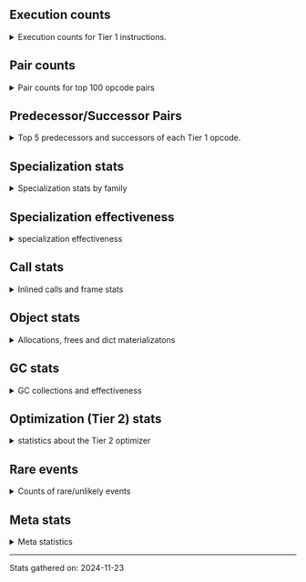 ## Execution counts

<details>
<summary> Execution counts for Tier 1 instructions. </summary>


The "miss ratio" column shows the percentage of times the instruction
executed that it deoptimized. When this happens, the base unspecialized
instruction is not counted.

<table>
<thead>
<tr>
<th align="left">Name</th>
<th align="right">Base Count</th>
<th align="right">Head Count</th>
<th align="right">Change</th>
</tr>
</thead>
<tbody>
<tr>
<td align="left">CALL_BUILTIN_O</td>
<td align="right">1,763,300</td>
<td align="right">7,703,580</td>
<td align="right">336.9%</td>
</tr>
<tr>
<td align="left">JUMP_BACKWARD</td>
<td align="right">1,362,360</td>
<td align="right">4,169,740</td>
<td align="right">206.1%</td>
</tr>
<tr>
<td align="left">BINARY_OP_ADD_FLOAT</td>
<td align="right">22,691,040</td>
<td align="right">63,455,860</td>
<td align="right">179.7%</td>
</tr>
<tr>
<td align="left">BINARY_OP_MULTIPLY_INT</td>
<td align="right">5,191,220</td>
<td align="right">11,591,860</td>
<td align="right">123.3%</td>
</tr>
<tr>
<td align="left">BINARY_OP_MULTIPLY_FLOAT</td>
<td align="right">47,657,080</td>
<td align="right">102,125,860</td>
<td align="right">114.3%</td>
</tr>
<tr>
<td align="left">RESUME_CHECK</td>
<td align="right">80,965,840</td>
<td align="right">2,776,760</td>
<td align="right">-96.6%</td>
</tr>
<tr>
<td align="left">TO_BOOL_BOOL</td>
<td align="right">18,511,920</td>
<td align="right">640,240</td>
<td align="right">-96.5%</td>
</tr>
<tr>
<td align="left">CALL_BUILTIN_FAST_WITH_KEYWORDS</td>
<td align="right">3,765,220</td>
<td align="right">193,080</td>
<td align="right">-94.9%</td>
</tr>
<tr>
<td align="left">CALL_ALLOC_AND_ENTER_INIT</td>
<td align="right">20,002,960</td>
<td align="right">2,118,700</td>
<td align="right">-89.4%</td>
</tr>
<tr>
<td align="left">STORE_SUBSCR</td>
<td align="right">2,046,240</td>
<td align="right">257,220</td>
<td align="right">-87.4%</td>
</tr>
<tr>
<td align="left">BINARY_OP_SUBTRACT_INT</td>
<td align="right">4,877,700</td>
<td align="right">916,060</td>
<td align="right">-81.2%</td>
</tr>
<tr>
<td align="left">LOAD_GLOBAL_MODULE</td>
<td align="right">22,812,560</td>
<td align="right">4,310,560</td>
<td align="right">-81.1%</td>
</tr>
<tr>
<td align="left">POP_TOP</td>
<td align="right">17,764,000</td>
<td align="right">32,110,340</td>
<td align="right">80.8%</td>
</tr>
<tr>
<td align="left">BINARY_OP_ADD_INT</td>
<td align="right">3,424,500</td>
<td align="right">716,220</td>
<td align="right">-79.1%</td>
</tr>
<tr>
<td align="left">LOAD_GLOBAL_BUILTIN</td>
<td align="right">6,954,100</td>
<td align="right">1,582,020</td>
<td align="right">-77.3%</td>
</tr>
<tr>
<td align="left">CALL_BUILTIN_CLASS</td>
<td align="right">2,494,620</td>
<td align="right">706,020</td>
<td align="right">-71.7%</td>
</tr>
<tr>
<td align="left">GET_ITER</td>
<td align="right">2,730,440</td>
<td align="right">811,780</td>
<td align="right">-70.3%</td>
</tr>
<tr>
<td align="left">LOAD_ATTR_METHOD_WITH_VALUES</td>
<td align="right">59,237,600</td>
<td align="right">18,134,220</td>
<td align="right">-69.4%</td>
</tr>
<tr>
<td align="left">UNPACK_SEQUENCE_TWO_TUPLE</td>
<td align="right">1,474,280</td>
<td align="right">545,700</td>
<td align="right">-63.0%</td>
</tr>
<tr>
<td align="left">BINARY_OP</td>
<td align="right">36,145,780</td>
<td align="right">14,229,380</td>
<td align="right">-60.6%</td>
</tr>
<tr>
<td align="left">NOP</td>
<td align="right">1,511,880</td>
<td align="right">595,980</td>
<td align="right">-60.6%</td>
</tr>
<tr>
<td align="left">POP_JUMP_IF_FALSE</td>
<td align="right">30,385,440</td>
<td align="right">13,489,180</td>
<td align="right">-55.6%</td>
</tr>
<tr>
<td align="left">LOAD_ATTR_MODULE</td>
<td align="right">919,180</td>
<td align="right">416,460</td>
<td align="right">-54.7%</td>
</tr>
<tr>
<td align="left">BUILD_LIST</td>
<td align="right">1,836,120</td>
<td align="right">845,960</td>
<td align="right">-53.9%</td>
</tr>
<tr>
<td align="left">CALL_PY_EXACT_ARGS</td>
<td align="right">64,618,680</td>
<td align="right">30,050,220</td>
<td align="right">-53.5%</td>
</tr>
<tr>
<td align="left">STORE_FAST_STORE_FAST</td>
<td align="right">1,794,260</td>
<td align="right">865,680</td>
<td align="right">-51.8%</td>
</tr>
<tr>
<td align="left">LOAD_CONST_IMMORTAL</td>
<td align="right">33,422,700</td>
<td align="right">16,717,760</td>
<td align="right">-50.0%</td>
</tr>
<tr>
<td align="left">BINARY_OP_SUBTRACT_FLOAT</td>
<td align="right">46,395,120</td>
<td align="right">23,511,860</td>
<td align="right">-49.3%</td>
</tr>
<tr>
<td align="left">BINARY_SUBSCR_TUPLE_INT</td>
<td align="right">2,690,040</td>
<td align="right">1,560,260</td>
<td align="right">-42.0%</td>
</tr>
<tr>
<td align="left">POP_JUMP_IF_NONE</td>
<td align="right">24,780</td>
<td align="right">34,980</td>
<td align="right">41.2%</td>
</tr>
<tr>
<td align="left">LIST_APPEND</td>
<td align="right">5,489,460</td>
<td align="right">7,327,200</td>
<td align="right">33.5%</td>
</tr>
<tr>
<td align="left">FOR_ITER_LIST</td>
<td align="right">2,929,980</td>
<td align="right">1,958,760</td>
<td align="right">-33.1%</td>
</tr>
<tr>
<td align="left">PUSH_NULL</td>
<td align="right">1,519,360</td>
<td align="right">1,016,640</td>
<td align="right">-33.1%</td>
</tr>
<tr>
<td align="left">LOAD_SMALL_INT</td>
<td align="right">26,993,800</td>
<td align="right">18,159,100</td>
<td align="right">-32.7%</td>
</tr>
<tr>
<td align="left">LOAD_CONST</td>
<td align="right">2,403,580</td>
<td align="right">1,713,820</td>
<td align="right">-28.7%</td>
</tr>
<tr>
<td align="left">BUILD_TUPLE</td>
<td align="right">5,931,720</td>
<td align="right">7,577,700</td>
<td align="right">27.7%</td>
</tr>
<tr>
<td align="left">LOAD_FAST</td>
<td align="right">388,034,580</td>
<td align="right">288,913,480</td>
<td align="right">-25.5%</td>
</tr>
<tr>
<td align="left">ENTER_EXECUTOR</td>
<td align="right">50,262,720</td>
<td align="right">61,615,560</td>
<td align="right">22.6%</td>
</tr>
<tr>
<td align="left">COMPARE_OP</td>
<td align="right">10,448,680</td>
<td align="right">12,344,560</td>
<td align="right">18.1%</td>
</tr>
<tr>
<td align="left">LOAD_ATTR</td>
<td align="right">832,680</td>
<td align="right">696,460</td>
<td align="right">-16.4%</td>
</tr>
<tr>
<td align="left">LOAD_ATTR_INSTANCE_VALUE</td>
<td align="right">256,339,500</td>
<td align="right">216,133,460</td>
<td align="right">-15.7%</td>
</tr>
<tr>
<td align="left">STORE_ATTR_INSTANCE_VALUE</td>
<td align="right">8,688,740</td>
<td align="right">7,548,480</td>
<td align="right">-13.1%</td>
</tr>
<tr>
<td align="left">RETURN_VALUE</td>
<td align="right">173,655,240</td>
<td align="right">187,539,460</td>
<td align="right">8.0%</td>
</tr>
<tr>
<td align="left">STORE_FAST</td>
<td align="right">40,077,080</td>
<td align="right">37,773,900</td>
<td align="right">-5.7%</td>
</tr>
<tr>
<td align="left">COMPARE_OP_FLOAT</td>
<td align="right">873,160</td>
<td align="right">889,380</td>
<td align="right">1.9%</td>
</tr>
<tr>
<td align="left">UNARY_NEGATIVE</td>
<td align="right">1,561,080</td>
<td align="right">1,577,220</td>
<td align="right">1.0%</td>
</tr>
<tr>
<td align="left">POP_JUMP_IF_TRUE</td>
<td align="right">2,127,340</td>
<td align="right">2,143,560</td>
<td align="right">0.8%</td>
</tr>
<tr>
<td align="left">LOAD_FAST_LOAD_FAST</td>
<td align="right">17,500,000</td>
<td align="right">17,596,380</td>
<td align="right">0.6%</td>
</tr>
<tr>
<td align="left">POP_JUMP_IF_NOT_NONE</td>
<td align="right">5,919,980</td>
<td align="right">5,940,680</td>
<td align="right">0.3%</td>
</tr>
<tr>
<td align="left">EXIT_INIT_CHECK</td>
<td align="right">33,388,200</td>
<td align="right">33,388,200</td>
<td align="right">0.0%</td>
</tr>
<tr>
<td align="left">INTERPRETER_EXIT</td>
<td align="right">19,112,340</td>
<td align="right">19,112,340</td>
<td align="right">0.0%</td>
</tr>
<tr>
<td align="left">LOAD_FAST_AND_CLEAR</td>
<td align="right">1,831,800</td>
<td align="right"></td>
<td align="right"></td>
</tr>
<tr>
<td align="left">SWAP</td>
<td align="right">1,831,800</td>
<td align="right"></td>
<td align="right"></td>
</tr>
<tr>
<td align="left">TO_BOOL</td>
<td align="right">1,530,540</td>
<td align="right">1,530,540</td>
<td align="right">0.0%</td>
</tr>
<tr>
<td align="left">COMPARE_OP_INT</td>
<td align="right">919,980</td>
<td align="right"></td>
<td align="right"></td>
</tr>
<tr>
<td align="left">LOAD_ATTR_METHOD_NO_DICT</td>
<td align="right">616,440</td>
<td align="right">616,440</td>
<td align="right">0.0%</td>
</tr>
<tr>
<td align="left">CALL_LIST_APPEND</td>
<td align="right">614,760</td>
<td align="right">614,760</td>
<td align="right">0.0%</td>
</tr>
<tr>
<td align="left">CALL_FUNCTION_EX</td>
<td align="right">600,180</td>
<td align="right">600,180</td>
<td align="right">0.0%</td>
</tr>
<tr>
<td align="left">CALL_INTRINSIC_1</td>
<td align="right">600,060</td>
<td align="right">600,060</td>
<td align="right">0.0%</td>
</tr>
<tr>
<td align="left">LIST_EXTEND</td>
<td align="right">600,060</td>
<td align="right">600,060</td>
<td align="right">0.0%</td>
</tr>
<tr>
<td align="left">UNPACK_SEQUENCE_TUPLE</td>
<td align="right">319,980</td>
<td align="right">319,980</td>
<td align="right">0.0%</td>
</tr>
<tr>
<td align="left">FOR_ITER_RANGE</td>
<td align="right">246,540</td>
<td align="right">246,540</td>
<td align="right">0.0%</td>
</tr>
<tr>
<td align="left">TO_BOOL_INT</td>
<td align="right">231,420</td>
<td align="right">231,420</td>
<td align="right">0.0%</td>
</tr>
<tr>
<td align="left">CALL_METHOD_DESCRIPTOR_FAST</td>
<td align="right">1,560</td>
<td align="right">1,560</td>
<td align="right">0.0%</td>
</tr>
<tr>
<td align="left">CALL</td>
<td align="right">860</td>
<td align="right">860</td>
<td align="right">0.0%</td>
</tr>
<tr>
<td align="left">LOAD_GLOBAL</td>
<td align="right">580</td>
<td align="right">580</td>
<td align="right">0.0%</td>
</tr>
<tr>
<td align="left">CALL_KW_NON_PY</td>
<td align="right">420</td>
<td align="right">420</td>
<td align="right">0.0%</td>
</tr>
<tr>
<td align="left">CALL_NON_PY_GENERAL</td>
<td align="right">420</td>
<td align="right">420</td>
<td align="right">0.0%</td>
</tr>
<tr>
<td align="left">STORE_ATTR</td>
<td align="right">280</td>
<td align="right">280</td>
<td align="right">0.0%</td>
</tr>
<tr>
<td align="left">EXTENDED_ARG</td>
<td align="right">180</td>
<td align="right">180</td>
<td align="right">0.0%</td>
</tr>
<tr>
<td align="left">LOAD_DEREF</td>
<td align="right">120</td>
<td align="right">120</td>
<td align="right">0.0%</td>
</tr>
<tr>
<td align="left">MAKE_FUNCTION</td>
<td align="right">60</td>
<td align="right">60</td>
<td align="right">0.0%</td>
</tr>
<tr>
<td align="left">BUILD_MAP</td>
<td align="right">60</td>
<td align="right">60</td>
<td align="right">0.0%</td>
</tr>
<tr>
<td align="left">COPY_FREE_VARS</td>
<td align="right">60</td>
<td align="right">60</td>
<td align="right">0.0%</td>
</tr>
<tr>
<td align="left">DICT_MERGE</td>
<td align="right">60</td>
<td align="right">60</td>
<td align="right">0.0%</td>
</tr>
<tr>
<td align="left">FOR_ITER</td>
<td align="right">60</td>
<td align="right">60</td>
<td align="right">0.0%</td>
</tr>
<tr>
<td align="left">IS_OP</td>
<td align="right">60</td>
<td align="right">60</td>
<td align="right">0.0%</td>
</tr>
<tr>
<td align="left">JUMP_FORWARD</td>
<td align="right">60</td>
<td align="right">60</td>
<td align="right">0.0%</td>
</tr>
<tr>
<td align="left">MAKE_CELL</td>
<td align="right">60</td>
<td align="right">60</td>
<td align="right">0.0%</td>
</tr>
<tr>
<td align="left">SET_FUNCTION_ATTRIBUTE</td>
<td align="right">60</td>
<td align="right">60</td>
<td align="right">0.0%</td>
</tr>
<tr>
<td align="left">STORE_DEREF</td>
<td align="right">60</td>
<td align="right">60</td>
<td align="right">0.0%</td>
</tr>
<tr>
<td align="left">CALL_METHOD_DESCRIPTOR_NOARGS</td>
<td align="right">60</td>
<td align="right">60</td>
<td align="right">0.0%</td>
</tr>
<tr>
<td align="left">CALL_METHOD_DESCRIPTOR_O</td>
<td align="right">60</td>
<td align="right">60</td>
<td align="right">0.0%</td>
</tr>
<tr>
<td align="left">CALL_PY_GENERAL</td>
<td align="right">60</td>
<td align="right">60</td>
<td align="right">0.0%</td>
</tr>
<tr>
<td align="left">LOAD_ATTR_CLASS</td>
<td align="right">60</td>
<td align="right">60</td>
<td align="right">0.0%</td>
</tr>
<tr>
<td align="left">TO_BOOL_NONE</td>
<td align="right">60</td>
<td align="right">60</td>
<td align="right">0.0%</td>
</tr>
<tr>
<td align="left">BINARY_SUBSCR</td>
<td align="right">20</td>
<td align="right">20</td>
<td align="right">0.0%</td>
</tr>
<tr>
<td align="left">CALL_KW</td>
<td align="right">20</td>
<td align="right">20</td>
<td align="right">0.0%</td>
</tr>
<tr>
<td align="left">UNPACK_SEQUENCE</td>
<td align="right">20</td>
<td align="right">20</td>
<td align="right">0.0%</td>
</tr>
</tbody>
</table>


</details>

## Pair counts

<details>
<summary> Pair counts for top 100 opcode pairs </summary>


Pairs of specialized operations that deoptimize and are then followed by
the corresponding unspecialized instruction are not counted as pairs.

Not included in comparative output.


</details>

## Predecessor/Successor Pairs

<details>
<summary> Top 5 predecessors and successors of each Tier 1 opcode. </summary>


This does not include the unspecialized instructions that occur after a
specialized instruction deoptimizes.

Not included in comparative output.


</details>

## Specialization stats

<details>
<summary> Specialization stats by family </summary>

### BINARY_OP

<details>
<summary> specialization stats for BINARY_OP family </summary>

<table>
<thead>
<tr>
<th align="left">Kind</th>
<th align="right">Base Count</th>
<th align="right">Base Ratio</th>
<th align="right">Head Count</th>
<th align="right">Head Ratio</th>
<th align="right">Change</th>
</tr>
</thead>
<tbody>
<tr>
<td align="left">
deferred
<details>
<summary>ⓘ</summary>

Lists the number of "deferred" (i.e. not specialized) instructions executed.
</details>
</td>
<td align="right">35,504,680</td>
<td align="right">12.6%</td>
<td align="right">13,954,260</td>
<td align="right">5.2%</td>
<td align="right">-60.7%</td>
</tr>
<tr>
<td align="left">
hit
<details>
<summary>ⓘ</summary>

Specialized instructions that complete.
</details>
</td>
<td align="right">223,891,300</td>
<td align="right">79.5%</td>
<td align="right">234,335,380</td>
<td align="right">86.8%</td>
<td align="right">4.7%</td>
</tr>
<tr>
<td align="left">
miss
<details>
<summary>ⓘ</summary>

Specialized instructions that deopt.
</details>
</td>
<td align="right">21,437,760</td>
<td align="right">7.6%</td>
<td align="right">21,406,860</td>
<td align="right">7.9%</td>
<td align="right">-0.1%</td>
</tr>
</tbody>
</table>

<table>
<thead>
<tr>
<th align="left">Success</th>
<th align="right">Base Count</th>
<th align="right">Base Ratio</th>
<th align="right">Head Count</th>
<th align="right">Head Ratio</th>
<th align="right">Change</th>
</tr>
</thead>
<tbody>
<tr>
<td align="left">Failure</td>
<td align="right">640,940</td>
<td align="right">100.0%</td>
<td align="right">275,020</td>
<td align="right">100.0%</td>
<td align="right">-57.1%</td>
</tr>
<tr>
<td align="left">Success</td>
<td align="right">0</td>
<td align="right">0.0%</td>
<td align="right">0</td>
<td align="right">0.0%</td>
<td align="right"></td>
</tr>
</tbody>
</table>

<table>
<thead>
<tr>
<th align="left">Failure kind</th>
<th align="right">Base Count</th>
<th align="right">Base Ratio</th>
<th align="right">Head Count</th>
<th align="right">Head Ratio</th>
<th align="right">Change</th>
</tr>
</thead>
<tbody>
<tr>
<td align="left">true divide float</td>
<td align="right">180</td>
<td align="right">0.0%</td>
<td align="right">1,640</td>
<td align="right">0.6%</td>
<td align="right">811.1%</td>
</tr>
<tr>
<td align="left">multiply different types</td>
<td align="right">27,620</td>
<td align="right">4.3%</td>
<td align="right">139,240</td>
<td align="right">50.6%</td>
<td align="right">404.1%</td>
</tr>
<tr>
<td align="left">add different types</td>
<td align="right">27,600</td>
<td align="right">4.3%</td>
<td align="right">103,260</td>
<td align="right">37.5%</td>
<td align="right">274.1%</td>
</tr>
<tr>
<td align="left">subtract different types</td>
<td align="right">582,940</td>
<td align="right">91.0%</td>
<td align="right">29,600</td>
<td align="right">10.8%</td>
<td align="right">-94.9%</td>
</tr>
<tr>
<td align="left">subtract other</td>
<td align="right">1,740</td>
<td align="right">0.3%</td>
<td align="right">440</td>
<td align="right">0.2%</td>
<td align="right">-74.7%</td>
</tr>
<tr>
<td align="left">true divide different types</td>
<td align="right">520</td>
<td align="right">0.1%</td>
<td align="right">500</td>
<td align="right">0.2%</td>
<td align="right">-3.8%</td>
</tr>
<tr>
<td align="left">add other</td>
<td align="right">280</td>
<td align="right">0.0%</td>
<td align="right">280</td>
<td align="right">0.1%</td>
<td align="right">0.0%</td>
</tr>
<tr>
<td align="left">remainder</td>
<td align="right">60</td>
<td align="right">0.0%</td>
<td align="right">60</td>
<td align="right">0.0%</td>
<td align="right">0.0%</td>
</tr>
</tbody>
</table>


</details>

### BINARY_SUBSCR

<details>
<summary> specialization stats for BINARY_SUBSCR family </summary>

<table>
<thead>
<tr>
<th align="left">Kind</th>
<th align="right">Base Count</th>
<th align="right">Base Ratio</th>
<th align="right">Head Count</th>
<th align="right">Head Ratio</th>
<th align="right">Change</th>
</tr>
</thead>
<tbody>
<tr>
<td align="left">
hit
<details>
<summary>ⓘ</summary>

Specialized instructions that complete.
</details>
</td>
<td align="right">13,105,260</td>
<td align="right">100.0%</td>
<td align="right">13,105,260</td>
<td align="right">100.0%</td>
<td align="right">0.0%</td>
</tr>
</tbody>
</table>

<table>
<thead>
<tr>
<th align="left">Success</th>
<th align="right">Base Count</th>
<th align="right">Base Ratio</th>
<th align="right">Head Count</th>
<th align="right">Head Ratio</th>
<th align="right">Change</th>
</tr>
</thead>
<tbody>
<tr>
<td align="left">Success</td>
<td align="right">20</td>
<td align="right">100.0%</td>
<td align="right">20</td>
<td align="right">100.0%</td>
<td align="right">0.0%</td>
</tr>
<tr>
<td align="left">Failure</td>
<td align="right">0</td>
<td align="right">0.0%</td>
<td align="right">0</td>
<td align="right">0.0%</td>
<td align="right"></td>
</tr>
</tbody>
</table>


</details>

### CALL

<details>
<summary> specialization stats for CALL family </summary>

<table>
<thead>
<tr>
<th align="left">Kind</th>
<th align="right">Base Count</th>
<th align="right">Base Ratio</th>
<th align="right">Head Count</th>
<th align="right">Head Ratio</th>
<th align="right">Change</th>
</tr>
</thead>
<tbody>
<tr>
<td align="left">
miss
<details>
<summary>ⓘ</summary>

Specialized instructions that deopt.
</details>
</td>
<td align="right">1,277,580</td>
<td align="right">0.8%</td>
<td align="right">1,252,120</td>
<td align="right">0.7%</td>
<td align="right">-2.0%</td>
</tr>
<tr>
<td align="left">
hit
<details>
<summary>ⓘ</summary>

Specialized instructions that complete.
</details>
</td>
<td align="right">166,397,400</td>
<td align="right">99.2%</td>
<td align="right">166,422,380</td>
<td align="right">99.3%</td>
<td align="right">0.0%</td>
</tr>
</tbody>
</table>

<table>
<thead>
<tr>
<th align="left">Success</th>
<th align="right">Base Count</th>
<th align="right">Base Ratio</th>
<th align="right">Head Count</th>
<th align="right">Head Ratio</th>
<th align="right">Change</th>
</tr>
</thead>
<tbody>
<tr>
<td align="left">Success</td>
<td align="right">25,000</td>
<td align="right">100.0%</td>
<td align="right">24,520</td>
<td align="right">100.0%</td>
<td align="right">-1.9%</td>
</tr>
<tr>
<td align="left">Failure</td>
<td align="right">0</td>
<td align="right">0.0%</td>
<td align="right">0</td>
<td align="right">0.0%</td>
<td align="right"></td>
</tr>
</tbody>
</table>

<table>
<thead>
<tr>
<th align="left">Failure kind</th>
<th align="right">Base Count</th>
<th align="right">Base Ratio</th>
<th align="right">Head Count</th>
<th align="right">Head Ratio</th>
<th align="right">Change</th>
</tr>
</thead>
<tbody>
<tr>
<td align="left">init not simple</td>
<td align="right">20</td>
<td align="right">20 / 0 !!</td>
<td align="right">20</td>
<td align="right">20 / 0 !!</td>
<td align="right">0.0%</td>
</tr>
</tbody>
</table>


</details>

### CALL_KW

<details>
<summary> specialization stats for CALL_KW family </summary>


</details>

### COMPARE_OP

<details>
<summary> specialization stats for COMPARE_OP family </summary>

<table>
<thead>
<tr>
<th align="left">Kind</th>
<th align="right">Base Count</th>
<th align="right">Base Ratio</th>
<th align="right">Head Count</th>
<th align="right">Head Ratio</th>
<th align="right">Change</th>
</tr>
</thead>
<tbody>
<tr>
<td align="left">
deferred
<details>
<summary>ⓘ</summary>

Lists the number of "deferred" (i.e. not specialized) instructions executed.
</details>
</td>
<td align="right">10,446,120</td>
<td align="right">78.3%</td>
<td align="right">12,341,520</td>
<td align="right">81.0%</td>
<td align="right">18.1%</td>
</tr>
<tr>
<td align="left">
hit
<details>
<summary>ⓘ</summary>

Specialized instructions that complete.
</details>
</td>
<td align="right">2,884,440</td>
<td align="right">21.6%</td>
<td align="right">2,884,440</td>
<td align="right">18.9%</td>
<td align="right">0.0%</td>
</tr>
</tbody>
</table>

<table>
<thead>
<tr>
<th align="left">Success</th>
<th align="right">Base Count</th>
<th align="right">Base Ratio</th>
<th align="right">Head Count</th>
<th align="right">Head Ratio</th>
<th align="right">Change</th>
</tr>
</thead>
<tbody>
<tr>
<td align="left">Failure</td>
<td align="right">2,560</td>
<td align="right">100.0%</td>
<td align="right">3,040</td>
<td align="right">100.0%</td>
<td align="right">18.8%</td>
</tr>
<tr>
<td align="left">Success</td>
<td align="right">0</td>
<td align="right">0.0%</td>
<td align="right">0</td>
<td align="right">0.0%</td>
<td align="right"></td>
</tr>
</tbody>
</table>

<table>
<thead>
<tr>
<th align="left">Failure kind</th>
<th align="right">Base Count</th>
<th align="right">Base Ratio</th>
<th align="right">Head Count</th>
<th align="right">Head Ratio</th>
<th align="right">Change</th>
</tr>
</thead>
<tbody>
<tr>
<td align="left">float long</td>
<td align="right">2,560</td>
<td align="right">100.0%</td>
<td align="right">3,040</td>
<td align="right">100.0%</td>
<td align="right">18.8%</td>
</tr>
</tbody>
</table>


</details>

### FOR_ITER

<details>
<summary> specialization stats for FOR_ITER family </summary>

<table>
<thead>
<tr>
<th align="left">Kind</th>
<th align="right">Base Count</th>
<th align="right">Base Ratio</th>
<th align="right">Head Count</th>
<th align="right">Head Ratio</th>
<th align="right">Change</th>
</tr>
</thead>
<tbody>
<tr>
<td align="left">
hit
<details>
<summary>ⓘ</summary>

Specialized instructions that complete.
</details>
</td>
<td align="right">3,176,520</td>
<td align="right">100.0%</td>
<td align="right">2,205,300</td>
<td align="right">100.0%</td>
<td align="right">-30.6%</td>
</tr>
<tr>
<td align="left">
deferred
<details>
<summary>ⓘ</summary>

Lists the number of "deferred" (i.e. not specialized) instructions executed.
</details>
</td>
<td align="right">60</td>
<td align="right">0.0%</td>
<td align="right">60</td>
<td align="right">0.0%</td>
<td align="right">0.0%</td>
</tr>
</tbody>
</table>


</details>

### LOAD_ATTR

<details>
<summary> specialization stats for LOAD_ATTR family </summary>

<table>
<thead>
<tr>
<th align="left">Kind</th>
<th align="right">Base Count</th>
<th align="right">Base Ratio</th>
<th align="right">Head Count</th>
<th align="right">Head Ratio</th>
<th align="right">Change</th>
</tr>
</thead>
<tbody>
<tr>
<td align="left">
deferred
<details>
<summary>ⓘ</summary>

Lists the number of "deferred" (i.e. not specialized) instructions executed.
</details>
</td>
<td align="right">831,660</td>
<td align="right">0.2%</td>
<td align="right">695,460</td>
<td align="right">0.1%</td>
<td align="right">-16.4%</td>
</tr>
<tr>
<td align="left">
miss
<details>
<summary>ⓘ</summary>

Specialized instructions that deopt.
</details>
</td>
<td align="right">896,900</td>
<td align="right">0.2%</td>
<td align="right">871,440</td>
<td align="right">0.2%</td>
<td align="right">-2.8%</td>
</tr>
<tr>
<td align="left">
hit
<details>
<summary>ⓘ</summary>

Specialized instructions that complete.
</details>
</td>
<td align="right">510,660,440</td>
<td align="right">99.7%</td>
<td align="right">510,182,700</td>
<td align="right">99.7%</td>
<td align="right">-0.1%</td>
</tr>
</tbody>
</table>

<table>
<thead>
<tr>
<th align="left">Success</th>
<th align="right">Base Count</th>
<th align="right">Base Ratio</th>
<th align="right">Head Count</th>
<th align="right">Head Ratio</th>
<th align="right">Change</th>
</tr>
</thead>
<tbody>
<tr>
<td align="left">Failure</td>
<td align="right">280</td>
<td align="right">1.6%</td>
<td align="right">260</td>
<td align="right">1.5%</td>
<td align="right">-7.1%</td>
</tr>
<tr>
<td align="left">Success</td>
<td align="right">17,660</td>
<td align="right">98.4%</td>
<td align="right">17,180</td>
<td align="right">98.5%</td>
<td align="right">-2.7%</td>
</tr>
</tbody>
</table>

<table>
<thead>
<tr>
<th align="left">Failure kind</th>
<th align="right">Base Count</th>
<th align="right">Base Ratio</th>
<th align="right">Head Count</th>
<th align="right">Head Ratio</th>
<th align="right">Change</th>
</tr>
</thead>
<tbody>
<tr>
<td align="left">mutable class</td>
<td align="right">120</td>
<td align="right">42.9%</td>
<td align="right">100</td>
<td align="right">38.5%</td>
<td align="right">-16.7%</td>
</tr>
<tr>
<td align="left">method</td>
<td align="right">140</td>
<td align="right">50.0%</td>
<td align="right">140</td>
<td align="right">53.8%</td>
<td align="right">0.0%</td>
</tr>
</tbody>
</table>


</details>

### LOAD_GLOBAL

<details>
<summary> specialization stats for LOAD_GLOBAL family </summary>

<table>
<thead>
<tr>
<th align="left">Kind</th>
<th align="right">Base Count</th>
<th align="right">Base Ratio</th>
<th align="right">Head Count</th>
<th align="right">Head Ratio</th>
<th align="right">Change</th>
</tr>
</thead>
<tbody>
<tr>
<td align="left">
hit
<details>
<summary>ⓘ</summary>

Specialized instructions that complete.
</details>
</td>
<td align="right">29,766,660</td>
<td align="right">100.0%</td>
<td align="right">5,892,580</td>
<td align="right">100.0%</td>
<td align="right">-80.2%</td>
</tr>
</tbody>
</table>


</details>

### STORE_ATTR

<details>
<summary> specialization stats for STORE_ATTR family </summary>

<table>
<thead>
<tr>
<th align="left">Kind</th>
<th align="right">Base Count</th>
<th align="right">Base Ratio</th>
<th align="right">Head Count</th>
<th align="right">Head Ratio</th>
<th align="right">Change</th>
</tr>
</thead>
<tbody>
<tr>
<td align="left">
hit
<details>
<summary>ⓘ</summary>

Specialized instructions that complete.
</details>
</td>
<td align="right">96,107,640</td>
<td align="right">100.0%</td>
<td align="right">96,107,640</td>
<td align="right">100.0%</td>
<td align="right">0.0%</td>
</tr>
<tr>
<td align="left">
miss
<details>
<summary>ⓘ</summary>

Specialized instructions that deopt.
</details>
</td>
<td align="right">240</td>
<td align="right">0.0%</td>
<td align="right">240</td>
<td align="right">0.0%</td>
<td align="right">0.0%</td>
</tr>
</tbody>
</table>

<table>
<thead>
<tr>
<th align="left">Success</th>
<th align="right">Base Count</th>
<th align="right">Base Ratio</th>
<th align="right">Head Count</th>
<th align="right">Head Ratio</th>
<th align="right">Change</th>
</tr>
</thead>
<tbody>
<tr>
<td align="left">Success</td>
<td align="right">280</td>
<td align="right">100.0%</td>
<td align="right">280</td>
<td align="right">100.0%</td>
<td align="right">0.0%</td>
</tr>
<tr>
<td align="left">Failure</td>
<td align="right">0</td>
<td align="right">0.0%</td>
<td align="right">0</td>
<td align="right">0.0%</td>
<td align="right"></td>
</tr>
</tbody>
</table>


</details>

### STORE_SUBSCR

<details>
<summary> specialization stats for STORE_SUBSCR family </summary>

<table>
<thead>
<tr>
<th align="left">Kind</th>
<th align="right">Base Count</th>
<th align="right">Base Ratio</th>
<th align="right">Head Count</th>
<th align="right">Head Ratio</th>
<th align="right">Change</th>
</tr>
</thead>
<tbody>
<tr>
<td align="left">
deferred
<details>
<summary>ⓘ</summary>

Lists the number of "deferred" (i.e. not specialized) instructions executed.
</details>
</td>
<td align="right">2,045,760</td>
<td align="right">100.0%</td>
<td align="right">257,160</td>
<td align="right">100.0%</td>
<td align="right">-87.4%</td>
</tr>
</tbody>
</table>

<table>
<thead>
<tr>
<th align="left">Success</th>
<th align="right">Base Count</th>
<th align="right">Base Ratio</th>
<th align="right">Head Count</th>
<th align="right">Head Ratio</th>
<th align="right">Change</th>
</tr>
</thead>
<tbody>
<tr>
<td align="left">Failure</td>
<td align="right">480</td>
<td align="right">100.0%</td>
<td align="right">60</td>
<td align="right">100.0%</td>
<td align="right">-87.5%</td>
</tr>
<tr>
<td align="left">Success</td>
<td align="right">0</td>
<td align="right">0.0%</td>
<td align="right">0</td>
<td align="right">0.0%</td>
<td align="right"></td>
</tr>
</tbody>
</table>

<table>
<thead>
<tr>
<th align="left">Failure kind</th>
<th align="right">Base Count</th>
<th align="right">Base Ratio</th>
<th align="right">Head Count</th>
<th align="right">Head Ratio</th>
<th align="right">Change</th>
</tr>
</thead>
<tbody>
<tr>
<td align="left">array int</td>
<td align="right">480</td>
<td align="right">100.0%</td>
<td align="right">60</td>
<td align="right">100.0%</td>
<td align="right">-87.5%</td>
</tr>
</tbody>
</table>


</details>

### TO_BOOL

<details>
<summary> specialization stats for TO_BOOL family </summary>

<table>
<thead>
<tr>
<th align="left">Kind</th>
<th align="right">Base Count</th>
<th align="right">Base Ratio</th>
<th align="right">Head Count</th>
<th align="right">Head Ratio</th>
<th align="right">Change</th>
</tr>
</thead>
<tbody>
<tr>
<td align="left">
hit
<details>
<summary>ⓘ</summary>

Specialized instructions that complete.
</details>
</td>
<td align="right">18,743,400</td>
<td align="right">92.5%</td>
<td align="right">871,720</td>
<td align="right">36.3%</td>
<td align="right">-95.3%</td>
</tr>
<tr>
<td align="left">
deferred
<details>
<summary>ⓘ</summary>

Lists the number of "deferred" (i.e. not specialized) instructions executed.
</details>
</td>
<td align="right">1,530,120</td>
<td align="right">7.5%</td>
<td align="right">1,530,120</td>
<td align="right">63.7%</td>
<td align="right">0.0%</td>
</tr>
</tbody>
</table>

<table>
<thead>
<tr>
<th align="left">Success</th>
<th align="right">Base Count</th>
<th align="right">Base Ratio</th>
<th align="right">Head Count</th>
<th align="right">Head Ratio</th>
<th align="right">Change</th>
</tr>
</thead>
<tbody>
<tr>
<td align="left">Success</td>
<td align="right">0</td>
<td align="right">0.0%</td>
<td align="right">0</td>
<td align="right">0.0%</td>
<td align="right"></td>
</tr>
<tr>
<td align="left">Failure</td>
<td align="right">380</td>
<td align="right">100.0%</td>
<td align="right">380</td>
<td align="right">100.0%</td>
<td align="right">0.0%</td>
</tr>
</tbody>
</table>

<table>
<thead>
<tr>
<th align="left">Failure kind</th>
<th align="right">Base Count</th>
<th align="right">Base Ratio</th>
<th align="right">Head Count</th>
<th align="right">Head Ratio</th>
<th align="right">Change</th>
</tr>
</thead>
<tbody>
<tr>
<td align="left">float</td>
<td align="right">360</td>
<td align="right">94.7%</td>
<td align="right">360</td>
<td align="right">94.7%</td>
<td align="right">0.0%</td>
</tr>
<tr>
<td align="left">sequence</td>
<td align="right">20</td>
<td align="right">5.3%</td>
<td align="right">20</td>
<td align="right">5.3%</td>
<td align="right">0.0%</td>
</tr>
</tbody>
</table>


</details>

### UNPACK_SEQUENCE

<details>
<summary> specialization stats for UNPACK_SEQUENCE family </summary>

<table>
<thead>
<tr>
<th align="left">Kind</th>
<th align="right">Base Count</th>
<th align="right">Base Ratio</th>
<th align="right">Head Count</th>
<th align="right">Head Ratio</th>
<th align="right">Change</th>
</tr>
</thead>
<tbody>
<tr>
<td align="left">
hit
<details>
<summary>ⓘ</summary>

Specialized instructions that complete.
</details>
</td>
<td align="right">12,617,520</td>
<td align="right">100.0%</td>
<td align="right">12,617,520</td>
<td align="right">100.0%</td>
<td align="right">0.0%</td>
</tr>
</tbody>
</table>

<table>
<thead>
<tr>
<th align="left">Success</th>
<th align="right">Base Count</th>
<th align="right">Base Ratio</th>
<th align="right">Head Count</th>
<th align="right">Head Ratio</th>
<th align="right">Change</th>
</tr>
</thead>
<tbody>
<tr>
<td align="left">Success</td>
<td align="right">20</td>
<td align="right">100.0%</td>
<td align="right">20</td>
<td align="right">100.0%</td>
<td align="right">0.0%</td>
</tr>
<tr>
<td align="left">Failure</td>
<td align="right">0</td>
<td align="right">0.0%</td>
<td align="right">0</td>
<td align="right">0.0%</td>
<td align="right"></td>
</tr>
</tbody>
</table>


</details>


</details>

## Specialization effectiveness

<details>
<summary> specialization effectiveness </summary>


All entries are execution counts. Should add up to the total number of
Tier 1 instructions executed.

<table>
<thead>
<tr>
<th align="left">Instructions</th>
<th align="right">Base Count</th>
<th align="right">Base Ratio</th>
<th align="right">Head Count</th>
<th align="right">Head Ratio</th>
<th align="right">Change</th>
</tr>
</thead>
<tbody>
<tr>
<td align="left">
Not specialized
<details>
<summary>ⓘ</summary>

Instructions that could be specialized but aren't, e.g. `LOAD_ATTR`, `BINARY_SLICE`.
</details>
</td>
<td align="right">51,005,760</td>
<td align="right">3.2%</td>
<td align="right">29,060,000</td>
<td align="right">2.2%</td>
<td align="right">-43.0%</td>
</tr>
<tr>
<td align="left">
Specialized hits
<details>
<summary>ⓘ</summary>

Specialized instructions, e.g. `LOAD_ATTR_MODULE` that complete.
</details>
</td>
<td align="right">698,039,700</td>
<td align="right">43.4%</td>
<td align="right">494,802,920</td>
<td align="right">38.3%</td>
<td align="right">-29.1%</td>
</tr>
<tr>
<td align="left">
Basic
<details>
<summary>ⓘ</summary>

Instructions that are not and cannot be specialized, e.g. `LOAD_FAST`.
</details>
</td>
<td align="right">836,850,500</td>
<td align="right">52.0%</td>
<td align="right">746,120,020</td>
<td align="right">57.7%</td>
<td align="right">-10.8%</td>
</tr>
<tr>
<td align="left">
Specialized misses
<details>
<summary>ⓘ</summary>

Specialized instructions, e.g. `LOAD_ATTR_MODULE` that deopt.
</details>
</td>
<td align="right">23,613,160</td>
<td align="right">1.5%</td>
<td align="right">23,532,300</td>
<td align="right">1.8%</td>
<td align="right">-0.3%</td>
</tr>
</tbody>
</table>

### Deferred by instruction

<details>
<summary> Breakdown of deferred (not specialized) instruction counts by family </summary>

<table>
<thead>
<tr>
<th align="left">Name</th>
<th align="right">Base Count</th>
<th align="right">Base Ratio</th>
<th align="right">Head Count</th>
<th align="right">Head Ratio</th>
<th align="right">Change</th>
</tr>
</thead>
<tbody>
<tr>
<td align="left">STORE_SUBSCR</td>
<td align="right">2,045,760</td>
<td align="right">4.1%</td>
<td align="right">257,160</td>
<td align="right">0.9%</td>
<td align="right">-87.4%</td>
</tr>
<tr>
<td align="left">BINARY_OP</td>
<td align="right">35,504,680</td>
<td align="right">70.5%</td>
<td align="right">13,954,260</td>
<td align="right">48.5%</td>
<td align="right">-60.7%</td>
</tr>
<tr>
<td align="left">COMPARE_OP</td>
<td align="right">10,446,120</td>
<td align="right">20.7%</td>
<td align="right">12,341,520</td>
<td align="right">42.9%</td>
<td align="right">18.1%</td>
</tr>
<tr>
<td align="left">LOAD_ATTR</td>
<td align="right">831,660</td>
<td align="right">1.7%</td>
<td align="right">695,460</td>
<td align="right">2.4%</td>
<td align="right">-16.4%</td>
</tr>
<tr>
<td align="left">TO_BOOL</td>
<td align="right">1,530,120</td>
<td align="right">3.0%</td>
<td align="right">1,530,120</td>
<td align="right">5.3%</td>
<td align="right">0.0%</td>
</tr>
<tr>
<td align="left">FOR_ITER</td>
<td align="right">60</td>
<td align="right">0.0%</td>
<td align="right">60</td>
<td align="right">0.0%</td>
<td align="right">0.0%</td>
</tr>
<tr>
<td align="left">BINARY_SLICE</td>
<td align="right">0</td>
<td align="right">0.0%</td>
<td align="right">0</td>
<td align="right">0.0%</td>
<td align="right"></td>
</tr>
<tr>
<td align="left">STORE_SLICE</td>
<td align="right">0</td>
<td align="right">0.0%</td>
<td align="right">0</td>
<td align="right">0.0%</td>
<td align="right"></td>
</tr>
<tr>
<td align="left">CACHE</td>
<td align="right">0</td>
<td align="right">0.0%</td>
<td align="right">0</td>
<td align="right">0.0%</td>
<td align="right"></td>
</tr>
<tr>
<td align="left">BINARY_SUBSCR</td>
<td align="right">0</td>
<td align="right">0.0%</td>
<td align="right">0</td>
<td align="right">0.0%</td>
<td align="right"></td>
</tr>
</tbody>
</table>


</details>

### Misses by instruction

<details>
<summary> Breakdown of misses (specialized deopts) instruction counts by family </summary>

<table>
<thead>
<tr>
<th align="left">Name</th>
<th align="right">Base Count</th>
<th align="right">Base Ratio</th>
<th align="right">Head Count</th>
<th align="right">Head Ratio</th>
<th align="right">Change</th>
</tr>
</thead>
<tbody>
<tr>
<td align="left">BINARY_OP_ADD_FLOAT</td>
<td align="right">1,316,240</td>
<td align="right">5.6%</td>
<td align="right">5,325,560</td>
<td align="right">22.6%</td>
<td align="right">304.6%</td>
</tr>
<tr>
<td align="left">BINARY_OP_MULTIPLY_INT</td>
<td align="right">2,351,080</td>
<td align="right">10.0%</td>
<td align="right">8,566,920</td>
<td align="right">36.4%</td>
<td align="right">264.4%</td>
</tr>
<tr>
<td align="left">BINARY_OP_MULTIPLY_FLOAT</td>
<td align="right">2,337,900</td>
<td align="right">9.9%</td>
<td align="right">5,958,680</td>
<td align="right">25.3%</td>
<td align="right">154.9%</td>
</tr>
<tr>
<td align="left">RESUME</td>
<td align="right">680</td>
<td align="right">0.0%</td>
<td align="right">1,640</td>
<td align="right">0.0%</td>
<td align="right">141.2%</td>
</tr>
<tr>
<td align="left">RESUME_CHECK</td>
<td align="right">680</td>
<td align="right">0.0%</td>
<td align="right">1,640</td>
<td align="right">0.0%</td>
<td align="right">141.2%</td>
</tr>
<tr>
<td align="left">BINARY_OP_SUBTRACT_FLOAT</td>
<td align="right">15,082,740</td>
<td align="right">63.9%</td>
<td align="right">1,555,700</td>
<td align="right">6.6%</td>
<td align="right">-89.7%</td>
</tr>
<tr>
<td align="left">LOAD_ATTR_METHOD_WITH_VALUES</td>
<td align="right">362,540</td>
<td align="right">1.5%</td>
<td align="right">337,080</td>
<td align="right">1.4%</td>
<td align="right">-7.0%</td>
</tr>
<tr>
<td align="left">CALL_PY_EXACT_ARGS</td>
<td align="right">1,277,580</td>
<td align="right">5.4%</td>
<td align="right">1,252,120</td>
<td align="right">5.3%</td>
<td align="right">-2.0%</td>
</tr>
<tr>
<td align="left">LOAD_ATTR_INSTANCE_VALUE</td>
<td align="right">534,360</td>
<td align="right">2.3%</td>
<td align="right">534,360</td>
<td align="right">2.3%</td>
<td align="right">0.0%</td>
</tr>
<tr>
<td align="left">BINARY_OP_SUBTRACT_INT</td>
<td align="right">349,800</td>
<td align="right">1.5%</td>
<td align="right"></td>
<td align="right"></td>
<td align="right"></td>
</tr>
<tr>
<td align="left">STORE_ATTR_INSTANCE_VALUE</td>
<td align="right"></td>
<td align="right"></td>
<td align="right">240</td>
<td align="right">0.0%</td>
<td align="right"></td>
</tr>
</tbody>
</table>


</details>


</details>

## Call stats

<details>
<summary> Inlined calls and frame stats </summary>


This shows what fraction of calls to Python functions are inlined (i.e.
not having a call at the C level) and for those that are not, where the
call comes from.  The various categories overlap.

Also includes the count of frame objects created.

<table>
<thead>
<tr>
<th align="left"></th>
<th align="right">Base Count</th>
<th align="right">Base Ratio</th>
<th align="right">Head Count</th>
<th align="right">Head Ratio</th>
<th align="right">Change</th>
</tr>
</thead>
<tbody>
<tr>
<td align="left">Calls to PyEval_EvalDefault</td>
<td align="right">19,112,400</td>
<td align="right">11.1%</td>
<td align="right">19,112,400</td>
<td align="right">11.1%</td>
<td align="right">0.0%</td>
</tr>
<tr>
<td align="left">Calls to Python functions inlined</td>
<td align="right">152,910,540</td>
<td align="right">88.9%</td>
<td align="right">152,910,540</td>
<td align="right">88.9%</td>
<td align="right">0.0%</td>
</tr>
<tr>
<td align="left">Calls via PyEval_EvalFrame (total)</td>
<td align="right">19,112,400</td>
<td align="right">11.1%</td>
<td align="right">19,112,400</td>
<td align="right">11.1%</td>
<td align="right">0.0%</td>
</tr>
<tr>
<td align="left">Calls via PyEval_EvalFrame (vector)</td>
<td align="right">19,112,400</td>
<td align="right">11.1%</td>
<td align="right">19,112,400</td>
<td align="right">11.1%</td>
<td align="right">0.0%</td>
</tr>
<tr>
<td align="left">Calls via PyEval_EvalFrame (generator)</td>
<td align="right">0</td>
<td align="right">0.0%</td>
<td align="right">0</td>
<td align="right">0.0%</td>
<td align="right"></td>
</tr>
<tr>
<td align="left">Calls via PyEval_EvalFrame (legacy)</td>
<td align="right">0</td>
<td align="right">0.0%</td>
<td align="right">0</td>
<td align="right">0.0%</td>
<td align="right"></td>
</tr>
<tr>
<td align="left">Calls via PyEval_EvalFrame (function vectorcall)</td>
<td align="right">19,112,400</td>
<td align="right">11.1%</td>
<td align="right">19,112,400</td>
<td align="right">11.1%</td>
<td align="right">0.0%</td>
</tr>
<tr>
<td align="left">Calls via PyEval_EvalFrame (build class)</td>
<td align="right">0</td>
<td align="right">0.0%</td>
<td align="right">0</td>
<td align="right">0.0%</td>
<td align="right"></td>
</tr>
<tr>
<td align="left">Calls via PyEval_EvalFrame (slot)</td>
<td align="right">18,511,860</td>
<td align="right">10.8%</td>
<td align="right">18,511,860</td>
<td align="right">10.8%</td>
<td align="right">0.0%</td>
</tr>
<tr>
<td align="left">Calls via PyEval_EvalFrame (function ex)</td>
<td align="right">120</td>
<td align="right">0.0%</td>
<td align="right">120</td>
<td align="right">0.0%</td>
<td align="right">0.0%</td>
</tr>
<tr>
<td align="left">Calls via PyEval_EvalFrame (api)</td>
<td align="right">0</td>
<td align="right">0.0%</td>
<td align="right">0</td>
<td align="right">0.0%</td>
<td align="right"></td>
</tr>
<tr>
<td align="left">Calls via PyEval_EvalFrame (method)</td>
<td align="right">0</td>
<td align="right">0.0%</td>
<td align="right">0</td>
<td align="right">0.0%</td>
<td align="right"></td>
</tr>
<tr>
<td align="left">Frame objects created</td>
<td align="right">0</td>
<td align="right">0.0%</td>
<td align="right">0</td>
<td align="right">0.0%</td>
<td align="right"></td>
</tr>
<tr>
<td align="left">Frames pushed</td>
<td align="right">205,411,140</td>
<td align="right">119.4%</td>
<td align="right">205,411,140</td>
<td align="right">119.4%</td>
<td align="right">0.0%</td>
</tr>
</tbody>
</table>


</details>

## Object stats

<details>
<summary> Allocations, frees and dict materializatons </summary>


Below, "allocations" means "allocations that are not from a freelist".
Total allocations = "Allocations from freelist" + "Allocations".

"Inline values" is the number of values arrays inlined into objects.

The cache hit/miss numbers are for the MRO cache, split into dunder and
other names.

<table>
<thead>
<tr>
<th align="left"></th>
<th align="right">Base Count</th>
<th align="right">Base Ratio</th>
<th align="right">Head Count</th>
<th align="right">Head Ratio</th>
<th align="right">Change</th>
</tr>
</thead>
<tbody>
<tr>
<td align="left">Immortal increfs</td>
<td align="right">66,697,169</td>
<td align="right">3.2%</td>
<td align="right">126,281,566</td>
<td align="right">5.7%</td>
<td align="right">89.3%</td>
</tr>
<tr>
<td align="left">Interpreter immortal increfs</td>
<td align="right">80,847,320</td>
<td align="right">3.8%</td>
<td align="right">19,472,420</td>
<td align="right">0.9%</td>
<td align="right">-75.9%</td>
</tr>
<tr>
<td align="left">Immortal decrefs</td>
<td align="right">149,551,342</td>
<td align="right">5.8%</td>
<td align="right">234,263,481</td>
<td align="right">8.7%</td>
<td align="right">56.6%</td>
</tr>
<tr>
<td align="left">Allocations to 4 kbytes</td>
<td align="right">1,440</td>
<td align="right">0.0%</td>
<td align="right">2,220</td>
<td align="right">0.0%</td>
<td align="right">54.2%</td>
</tr>
<tr>
<td align="left">Mortal increfs</td>
<td align="right">976,329,507</td>
<td align="right">46.3%</td>
<td align="right">1,296,538,492</td>
<td align="right">58.8%</td>
<td align="right">32.8%</td>
</tr>
<tr>
<td align="left">Interpreter immortal decrefs</td>
<td align="right">178,911,280</td>
<td align="right">7.0%</td>
<td align="right">123,428,040</td>
<td align="right">4.6%</td>
<td align="right">-31.0%</td>
</tr>
<tr>
<td align="left">Interpreter mortal increfs</td>
<td align="right">986,703,380</td>
<td align="right">46.8%</td>
<td align="right">761,967,860</td>
<td align="right">34.6%</td>
<td align="right">-22.8%</td>
</tr>
<tr>
<td align="left">Mortal decrefs</td>
<td align="right">1,031,497,914</td>
<td align="right">40.2%</td>
<td align="right">1,170,904,557</td>
<td align="right">43.5%</td>
<td align="right">13.5%</td>
</tr>
<tr>
<td align="left">Method cache collisions</td>
<td align="right">193</td>
<td align="right"></td>
<td align="right">179</td>
<td align="right"></td>
<td align="right">-7.3%</td>
</tr>
<tr>
<td align="left">Method cache dunder misses</td>
<td align="right">87</td>
<td align="right"></td>
<td align="right">82</td>
<td align="right"></td>
<td align="right">-5.7%</td>
</tr>
<tr>
<td align="left">Interpreter mortal decrefs</td>
<td align="right">1,205,233,100</td>
<td align="right">47.0%</td>
<td align="right">1,161,288,920</td>
<td align="right">43.2%</td>
<td align="right">-3.6%</td>
</tr>
<tr>
<td align="left">Method cache misses</td>
<td align="right">121</td>
<td align="right"></td>
<td align="right">117</td>
<td align="right"></td>
<td align="right">-3.3%</td>
</tr>
<tr>
<td align="left">Method cache hits</td>
<td align="right">1,961,539</td>
<td align="right"></td>
<td align="right">1,936,043</td>
<td align="right"></td>
<td align="right">-1.3%</td>
</tr>
<tr>
<td align="left">Frees to freelist</td>
<td align="right">227,047,640</td>
<td align="right"></td>
<td align="right">227,035,700</td>
<td align="right"></td>
<td align="right">-0.0%</td>
</tr>
<tr>
<td align="left">Allocations from freelist</td>
<td align="right">227,047,660</td>
<td align="right">82.6%</td>
<td align="right">227,035,720</td>
<td align="right">82.6%</td>
<td align="right">-0.0%</td>
</tr>
<tr>
<td align="left">Frees</td>
<td align="right">49,083,202</td>
<td align="right"></td>
<td align="right">49,084,280</td>
<td align="right"></td>
<td align="right">0.0%</td>
</tr>
<tr>
<td align="left">Allocations</td>
<td align="right">47,852,200</td>
<td align="right">17.4%</td>
<td align="right">47,853,140</td>
<td align="right">17.4%</td>
<td align="right">0.0%</td>
</tr>
<tr>
<td align="left">Allocations to 512 bytes</td>
<td align="right">47,850,640</td>
<td align="right">17.4%</td>
<td align="right">47,850,800</td>
<td align="right">17.4%</td>
<td align="right">0.0%</td>
</tr>
<tr>
<td align="left">Method cache dunder hits</td>
<td align="right">18,512,533</td>
<td align="right"></td>
<td align="right">18,512,538</td>
<td align="right"></td>
<td align="right">0.0%</td>
</tr>
<tr>
<td align="left">Allocations over 4 kbytes</td>
<td align="right">120</td>
<td align="right">0.0%</td>
<td align="right">120</td>
<td align="right">0.0%</td>
<td align="right">0.0%</td>
</tr>
<tr>
<td align="left">Inline values</td>
<td align="right">33,388,680</td>
<td align="right"></td>
<td align="right">33,388,680</td>
<td align="right"></td>
<td align="right">0.0%</td>
</tr>
<tr>
<td align="left">Materialize dict (on request)</td>
<td align="right">0</td>
<td align="right">0.0%</td>
<td align="right">0</td>
<td align="right">0.0%</td>
<td align="right"></td>
</tr>
<tr>
<td align="left">Materialize dict (new key)</td>
<td align="right">0</td>
<td align="right">0.0%</td>
<td align="right">0</td>
<td align="right">0.0%</td>
<td align="right"></td>
</tr>
<tr>
<td align="left">Materialize dict (too big)</td>
<td align="right">0</td>
<td align="right">0.0%</td>
<td align="right">0</td>
<td align="right">0.0%</td>
<td align="right"></td>
</tr>
<tr>
<td align="left">Materialize dict (str subclass)</td>
<td align="right">0</td>
<td align="right">0.0%</td>
<td align="right">0</td>
<td align="right">0.0%</td>
<td align="right"></td>
</tr>
</tbody>
</table>


</details>

## GC stats

<details>
<summary> GC collections and effectiveness </summary>


Collected/visits gives some measure of efficiency.

<table>
<thead>
<tr>
<th align="right">Generation</th>
<th align="right">Base Collections</th>
<th align="right">Base Objects collected</th>
<th align="right">Base Object visits</th>
<th align="right">Head Collections</th>
<th align="right">Head Objects collected</th>
<th align="right">Head Object visits</th>
</tr>
</thead>
<tbody>
<tr>
<td align="right">0</td>
<td align="right">0</td>
<td align="right">0</td>
<td align="right">0</td>
<td align="right">0</td>
<td align="right">0</td>
<td align="right">0</td>
</tr>
<tr>
<td align="right">1</td>
<td align="right">0</td>
<td align="right">0</td>
<td align="right">0</td>
<td align="right">0</td>
<td align="right">0</td>
<td align="right">0</td>
</tr>
<tr>
<td align="right">2</td>
<td align="right">0</td>
<td align="right">0</td>
<td align="right">0</td>
<td align="right">0</td>
<td align="right">0</td>
<td align="right">0</td>
</tr>
</tbody>
</table>


</details>

## Optimization (Tier 2) stats

<details>
<summary> statistics about the Tier 2 optimizer </summary>

<table>
<thead>
<tr>
<th align="left"></th>
<th align="right">Base Count</th>
<th align="right">Base Ratio</th>
<th align="right">Head Count</th>
<th align="right">Head Ratio</th>
<th align="right">Change</th>
</tr>
</thead>
<tbody>
<tr>
<td align="left">
Traces executed
<details>
<summary>ⓘ</summary>

The number of traces that were executed
</details>
</td>
<td align="right">97,058,880</td>
<td align="right"></td>
<td align="right">181,679,260</td>
<td align="right"></td>
<td align="right">87.2%</td>
</tr>
<tr>
<td align="left">
Traces created
<details>
<summary>ⓘ</summary>

The number of traces that were successfully created.
</details>
</td>
<td align="right">1,620</td>
<td align="right">10.5%</td>
<td align="right">2,560</td>
<td align="right">13.1%</td>
<td align="right">58.0%</td>
</tr>
<tr>
<td align="left">
Uops executed
<details>
<summary>ⓘ</summary>

The total number of uops (micro-operations) that were executed
</details>
</td>
<td align="right">2,759,117,040</td>
<td align="right">2,842.7%</td>
<td align="right">3,832,435,780</td>
<td align="right">2,109.5%</td>
<td align="right">38.9%</td>
</tr>
<tr>
<td align="left">
Optimization attempts
<details>
<summary>ⓘ</summary>

The number of times a potential trace is identified.  Specifically, this occurs in the JUMP BACKWARD instruction when the counter reaches a threshold.
</details>
</td>
<td align="right">15,460</td>
<td align="right"></td>
<td align="right">19,600</td>
<td align="right"></td>
<td align="right">26.8%</td>
</tr>
<tr>
<td align="left">
Trace stack underflow
<details>
<summary>ⓘ</summary>

A potential trace is abandoned because it pops more frames than it pushes.
</details>
</td>
<td align="right">14,260</td>
<td align="right">92.2%</td>
<td align="right">17,620</td>
<td align="right">89.9%</td>
<td align="right">23.6%</td>
</tr>
<tr>
<td align="left">
Trace too short
<details>
<summary>ⓘ</summary>

A potential trace is abandoced because it it too short.
</details>
</td>
<td align="right">13,840</td>
<td align="right">89.5%</td>
<td align="right">17,040</td>
<td align="right">86.9%</td>
<td align="right">23.1%</td>
</tr>
<tr>
<td align="left">
Trace stack overflow
<details>
<summary>ⓘ</summary>

A trace is truncated because it would require more than 5 stack frames.
</details>
</td>
<td align="right">0</td>
<td align="right">0.0%</td>
<td align="right">0</td>
<td align="right">0.0%</td>
<td align="right"></td>
</tr>
<tr>
<td align="left">
Trace too long
<details>
<summary>ⓘ</summary>

A trace is truncated because it is longer than the instruction buffer.
</details>
</td>
<td align="right">0</td>
<td align="right">0.0%</td>
<td align="right">0</td>
<td align="right">0.0%</td>
<td align="right"></td>
</tr>
<tr>
<td align="left">
Inner loop found
<details>
<summary>ⓘ</summary>

A trace is truncated because it has an inner loop
</details>
</td>
<td align="right">0</td>
<td align="right">0.0%</td>
<td align="right">0</td>
<td align="right">0.0%</td>
<td align="right"></td>
</tr>
<tr>
<td align="left">
Recursive call
<details>
<summary>ⓘ</summary>

A trace is truncated because it has a recursive call.
</details>
</td>
<td align="right">0</td>
<td align="right">0.0%</td>
<td align="right">0</td>
<td align="right">0.0%</td>
<td align="right"></td>
</tr>
<tr>
<td align="left">
Low confidence
<details>
<summary>ⓘ</summary>

A trace is abandoned because the likelihood of the jump to top being taken is too low.
</details>
</td>
<td align="right">0</td>
<td align="right">0.0%</td>
<td align="right">60</td>
<td align="right">0.3%</td>
<td align="right">60 / 0 !!</td>
</tr>
<tr>
<td align="left">
Executors invalidated
<details>
<summary>ⓘ</summary>

The number of executors that were invalidated due to watched dictionary changes.
</details>
</td>
<td align="right">0</td>
<td align="right">0.0%</td>
<td align="right">0</td>
<td align="right">0.0%</td>
<td align="right"></td>
</tr>
</tbody>
</table>

<table>
<thead>
<tr>
<th align="left"></th>
<th align="right">Base Count</th>
<th align="right">Base Ratio</th>
<th align="right">Head Count</th>
<th align="right">Head Ratio</th>
<th align="right">Change</th>
</tr>
</thead>
<tbody>
<tr>
<td align="left">
Optimizer attempts
<details>
<summary>ⓘ</summary>

The number of times the trace optimizer (_Py_uop_analyze_and_optimize) was run.
</details>
</td>
<td align="right">1,620</td>
<td align="right"></td>
<td align="right">2,560</td>
<td align="right"></td>
<td align="right">58.0%</td>
</tr>
<tr>
<td align="left">
Optimizer successes
<details>
<summary>ⓘ</summary>

The number of traces that were successfully optimized.
</details>
</td>
<td align="right">1,620</td>
<td align="right">100.0%</td>
<td align="right">2,560</td>
<td align="right">100.0%</td>
<td align="right">58.0%</td>
</tr>
<tr>
<td align="left">
Optimizer no memory
<details>
<summary>ⓘ</summary>

The number of optimizations that failed due to no memory.
</details>
</td>
<td align="right">0</td>
<td align="right">0.0%</td>
<td align="right">0</td>
<td align="right">0.0%</td>
<td align="right"></td>
</tr>
<tr>
<td align="left">
Remove globals builtins changed
<details>
<summary>ⓘ</summary>

The builtins changed during optimization
</details>
</td>
<td align="right">0</td>
<td align="right">0.0%</td>
<td align="right">0</td>
<td align="right">0.0%</td>
<td align="right"></td>
</tr>
<tr>
<td align="left">
Remove globals incorrect keys
<details>
<summary>ⓘ</summary>

The keys in the globals dictionary aren't what was expected
</details>
</td>
<td align="right">0</td>
<td align="right">0.0%</td>
<td align="right">0</td>
<td align="right">0.0%</td>
<td align="right"></td>
</tr>
</tbody>
</table>

### Trace length histogram

<details>
<summary> trace length histogram </summary>

<table>
<thead>
<tr>
<th align="left">Range</th>
<th align="right">Base Count</th>
<th align="right">Base Ratio</th>
<th align="right">Head Count</th>
<th align="right">Head Ratio</th>
<th align="right">Change</th>
</tr>
</thead>
<tbody>
<tr>
<td align="left"><= 1</td>
<td align="right">0</td>
<td align="right">0.0%</td>
<td align="right">0</td>
<td align="right">0.0%</td>
<td align="right"></td>
</tr>
<tr>
<td align="left"><= 2</td>
<td align="right">0</td>
<td align="right">0.0%</td>
<td align="right">0</td>
<td align="right">0.0%</td>
<td align="right"></td>
</tr>
<tr>
<td align="left"><= 4</td>
<td align="right">0</td>
<td align="right">0.0%</td>
<td align="right">0</td>
<td align="right">0.0%</td>
<td align="right"></td>
</tr>
<tr>
<td align="left"><= 8</td>
<td align="right">180</td>
<td align="right">11.1%</td>
<td align="right">240</td>
<td align="right">9.4%</td>
<td align="right">33.3%</td>
</tr>
<tr>
<td align="left"><= 16</td>
<td align="right">0</td>
<td align="right">0.0%</td>
<td align="right">100</td>
<td align="right">3.9%</td>
<td align="right">100 / 0 !!</td>
</tr>
<tr>
<td align="left"><= 32</td>
<td align="right">540</td>
<td align="right">33.3%</td>
<td align="right">1,120</td>
<td align="right">43.8%</td>
<td align="right">107.4%</td>
</tr>
<tr>
<td align="left"><= 64</td>
<td align="right">820</td>
<td align="right">50.6%</td>
<td align="right">1,040</td>
<td align="right">40.6%</td>
<td align="right">26.8%</td>
</tr>
<tr>
<td align="left"><= 128</td>
<td align="right">0</td>
<td align="right">0.0%</td>
<td align="right">60</td>
<td align="right">2.3%</td>
<td align="right">60 / 0 !!</td>
</tr>
<tr>
<td align="left"><= 256</td>
<td align="right">80</td>
<td align="right">4.9%</td>
<td align="right"></td>
<td align="right"></td>
<td align="right"></td>
</tr>
</tbody>
</table>


</details>

### Optimized trace length histogram

<details>
<summary> optimized trace length histogram </summary>

<table>
<thead>
<tr>
<th align="left">Range</th>
<th align="right">Base Count</th>
<th align="right">Base Ratio</th>
<th align="right">Head Count</th>
<th align="right">Head Ratio</th>
<th align="right">Change</th>
</tr>
</thead>
<tbody>
<tr>
<td align="left"><= 1</td>
<td align="right">0</td>
<td align="right">0.0%</td>
<td align="right">0</td>
<td align="right">0.0%</td>
<td align="right"></td>
</tr>
<tr>
<td align="left"><= 2</td>
<td align="right">0</td>
<td align="right">0.0%</td>
<td align="right">0</td>
<td align="right">0.0%</td>
<td align="right"></td>
</tr>
<tr>
<td align="left"><= 4</td>
<td align="right">0</td>
<td align="right">0.0%</td>
<td align="right">60</td>
<td align="right">2.3%</td>
<td align="right">60 / 0 !!</td>
</tr>
<tr>
<td align="left"><= 8</td>
<td align="right">180</td>
<td align="right">11.1%</td>
<td align="right">280</td>
<td align="right">10.9%</td>
<td align="right">55.6%</td>
</tr>
<tr>
<td align="left"><= 16</td>
<td align="right">120</td>
<td align="right">7.4%</td>
<td align="right">180</td>
<td align="right">7.0%</td>
<td align="right">50.0%</td>
</tr>
<tr>
<td align="left"><= 32</td>
<td align="right">1,100</td>
<td align="right">67.9%</td>
<td align="right">1,840</td>
<td align="right">71.9%</td>
<td align="right">67.3%</td>
</tr>
<tr>
<td align="left"><= 64</td>
<td align="right">140</td>
<td align="right">8.6%</td>
<td align="right">140</td>
<td align="right">5.5%</td>
<td align="right">0.0%</td>
</tr>
<tr>
<td align="left"><= 128</td>
<td align="right">80</td>
<td align="right">4.9%</td>
<td align="right">60</td>
<td align="right">2.3%</td>
<td align="right">-25.0%</td>
</tr>
</tbody>
</table>


</details>

### Trace run length histogram

<details>
<summary> trace run length histogram </summary>

<table>
<thead>
<tr>
<th align="left">Range</th>
<th align="right">Base Count</th>
<th align="right">Base Ratio</th>
<th align="right">Head Count</th>
<th align="right">Head Ratio</th>
<th align="right">Change</th>
</tr>
</thead>
<tbody>
<tr>
<td align="left"><= 1</td>
<td align="right">0</td>
<td align="right">0.0%</td>
<td align="right">0</td>
<td align="right">0.0%</td>
<td align="right"></td>
</tr>
</tbody>
</table>


</details>

### Uop execution stats

<details>
<summary> uop execution stats </summary>

<table>
<thead>
<tr>
<th align="left">Name</th>
<th align="right">Base Count</th>
<th align="right">Head Count</th>
<th align="right">Change</th>
</tr>
</thead>
<tbody>
<tr>
<td align="left">_LOAD_CONST_INLINE_BORROW_WITH_NULL</td>
<td align="right">5,880</td>
<td align="right">1,798,260</td>
<td align="right">30,482.7%</td>
</tr>
<tr>
<td align="left">_CALL_BUILTIN_CLASS</td>
<td align="right">5,880</td>
<td align="right">1,794,480</td>
<td align="right">30,418.4%</td>
</tr>
<tr>
<td align="left">_CALL_BUILTIN_FAST_WITH_KEYWORDS</td>
<td align="right">154,760</td>
<td align="right">3,726,900</td>
<td align="right">2,308.2%</td>
</tr>
<tr>
<td align="left">_LOAD_FAST_6</td>
<td align="right">154,760</td>
<td align="right">1,938,300</td>
<td align="right">1,152.5%</td>
</tr>
<tr>
<td align="left">_LOAD_SMALL_INT</td>
<td align="right">354,240</td>
<td align="right">3,939,000</td>
<td align="right">1,012.0%</td>
</tr>
<tr>
<td align="left">_BINARY_OP_ADD_INT</td>
<td align="right">354,240</td>
<td align="right">3,062,520</td>
<td align="right">764.5%</td>
</tr>
<tr>
<td align="left">_BINARY_OP_MULTIPLY_INT</td>
<td align="right">354,240</td>
<td align="right">2,672,120</td>
<td align="right">654.3%</td>
</tr>
<tr>
<td align="left">_STORE_SUBSCR</td>
<td align="right">354,240</td>
<td align="right">2,142,840</td>
<td align="right">504.9%</td>
</tr>
<tr>
<td align="left">_CHECK_STACK_SPACE_OPERAND</td>
<td align="right">13,367,500</td>
<td align="right">80,700,740</td>
<td align="right">503.7%</td>
</tr>
<tr>
<td align="left">_LOAD_SMALL_INT_3</td>
<td align="right">354,240</td>
<td align="right">1,874,200</td>
<td align="right">429.1%</td>
</tr>
<tr>
<td align="left">_LOAD_FAST_5</td>
<td align="right">150,980</td>
<td align="right">742,120</td>
<td align="right">391.5%</td>
</tr>
<tr>
<td align="left">_DEOPT</td>
<td align="right">400</td>
<td align="right">1,620</td>
<td align="right">305.0%</td>
</tr>
<tr>
<td align="left">_RESUME_CHECK</td>
<td align="right">48,101,900</td>
<td align="right">169,247,800</td>
<td align="right">251.9%</td>
</tr>
<tr>
<td align="left">_BINARY_OP_SUBTRACT_FLOAT</td>
<td align="right">4,440,780</td>
<td align="right">15,468,240</td>
<td align="right">248.3%</td>
</tr>
<tr>
<td align="left">_GET_ITER</td>
<td align="right">1,303,420</td>
<td align="right">3,222,080</td>
<td align="right">147.2%</td>
</tr>
<tr>
<td align="left">_LOAD_CONST_INLINE_WITH_NULL</td>
<td align="right">14,614,420</td>
<td align="right">36,073,340</td>
<td align="right">146.8%</td>
</tr>
<tr>
<td align="left">_CHECK_VALIDITY_AND_SET_IP</td>
<td align="right">10,957,540</td>
<td align="right">26,399,860</td>
<td align="right">140.9%</td>
</tr>
<tr>
<td align="left">_CHECK_AND_ALLOCATE_OBJECT</td>
<td align="right">13,385,240</td>
<td align="right">31,269,500</td>
<td align="right">133.6%</td>
</tr>
<tr>
<td align="left">_CREATE_INIT_FRAME</td>
<td align="right">13,385,240</td>
<td align="right">31,269,500</td>
<td align="right">133.6%</td>
</tr>
<tr>
<td align="left">_INIT_CALL_PY_EXACT_ARGS_0</td>
<td align="right">26,427,800</td>
<td align="right">61,247,560</td>
<td align="right">131.8%</td>
</tr>
<tr>
<td align="left">_GUARD_IS_TRUE_POP</td>
<td align="right">1,895,400</td>
<td align="right">2,280</td>
<td align="right">-99.9%</td>
</tr>
<tr>
<td align="left">_EXIT_TRACE</td>
<td align="right">76,847,540</td>
<td align="right">149,122,420</td>
<td align="right">94.0%</td>
</tr>
<tr>
<td align="left">_CHECK_FUNCTION</td>
<td align="right">21,645,340</td>
<td align="right">40,970,880</td>
<td align="right">89.3%</td>
</tr>
<tr>
<td align="left">_GUARD_TYPE_VERSION</td>
<td align="right">116,019,940</td>
<td align="right">218,902,180</td>
<td align="right">88.7%</td>
</tr>
<tr>
<td align="left">_BINARY_OP_ADD_FLOAT</td>
<td align="right">41,784,160</td>
<td align="right">5,028,420</td>
<td align="right">-88.0%</td>
</tr>
<tr>
<td align="left">_START_EXECUTOR</td>
<td align="right">97,058,880</td>
<td align="right">181,679,260</td>
<td align="right">87.2%</td>
</tr>
<tr>
<td align="left">_GUARD_IS_FALSE_POP</td>
<td align="right">1,091,300</td>
<td align="right">1,992,780</td>
<td align="right">82.6%</td>
</tr>
<tr>
<td align="left">_CHECK_STACK_SPACE</td>
<td align="right">6,825,700</td>
<td align="right">1,285,720</td>
<td align="right">-81.2%</td>
</tr>
<tr>
<td align="left">_MAKE_WARM</td>
<td align="right">104,508,180</td>
<td align="right">186,518,100</td>
<td align="right">78.5%</td>
</tr>
<tr>
<td align="left">_PUSH_FRAME</td>
<td align="right">68,312,840</td>
<td align="right">120,765,080</td>
<td align="right">76.8%</td>
</tr>
<tr>
<td align="left">_LOAD_SMALL_INT_2</td>
<td align="right">1,391,640</td>
<td align="right">2,371,360</td>
<td align="right">70.4%</td>
</tr>
<tr>
<td align="left">_GUARD_DORV_VALUES_INST_ATTR_FROM_DICT</td>
<td align="right">58,415,440</td>
<td align="right">99,518,340</td>
<td align="right">70.4%</td>
</tr>
<tr>
<td align="left">_GUARD_KEYS_VERSION</td>
<td align="right">58,415,440</td>
<td align="right">99,518,340</td>
<td align="right">70.4%</td>
</tr>
<tr>
<td align="left">_LOAD_ATTR_METHOD_WITH_VALUES</td>
<td align="right">58,415,440</td>
<td align="right">99,518,340</td>
<td align="right">70.4%</td>
</tr>
<tr>
<td align="left">_BUILD_TUPLE</td>
<td align="right">2,356,440</td>
<td align="right">710,460</td>
<td align="right">-69.9%</td>
</tr>
<tr>
<td align="left">_CHECK_FUNCTION_EXACT_ARGS</td>
<td align="right">53,888,040</td>
<td align="right">88,461,060</td>
<td align="right">64.2%</td>
</tr>
<tr>
<td align="left">_CHECK_FUNCTION_VERSION</td>
<td align="right">53,888,040</td>
<td align="right">88,461,060</td>
<td align="right">64.2%</td>
</tr>
<tr>
<td align="left">_SAVE_RETURN_OFFSET</td>
<td align="right">54,927,600</td>
<td align="right">89,495,580</td>
<td align="right">62.9%</td>
</tr>
<tr>
<td align="left">_BINARY_OP_MULTIPLY_FLOAT</td>
<td align="right">68,158,980</td>
<td align="right">25,993,260</td>
<td align="right">-61.9%</td>
</tr>
<tr>
<td align="left">_DYNAMIC_EXIT</td>
<td align="right">20,210,940</td>
<td align="right">32,555,220</td>
<td align="right">61.1%</td>
</tr>
<tr>
<td align="left">_LOAD_CONST_INLINE_BORROW</td>
<td align="right">30,348,840</td>
<td align="right">47,053,780</td>
<td align="right">55.0%</td>
</tr>
<tr>
<td align="left">_LOAD_FAST_4</td>
<td align="right">2,861,380</td>
<td align="right">1,512,100</td>
<td align="right">-47.2%</td>
</tr>
<tr>
<td align="left">_RETURN_VALUE</td>
<td align="right">31,755,900</td>
<td align="right">17,871,680</td>
<td align="right">-43.7%</td>
</tr>
<tr>
<td align="left">_GUARD_BOTH_FLOAT</td>
<td align="right">87,526,380</td>
<td align="right">49,269,380</td>
<td align="right">-43.7%</td>
</tr>
<tr>
<td align="left">_LOAD_FAST_1</td>
<td align="right">143,082,580</td>
<td align="right">201,442,440</td>
<td align="right">40.8%</td>
</tr>
<tr>
<td align="left">_INIT_CALL_PY_EXACT_ARGS_2</td>
<td align="right">184,660</td>
<td align="right">258,940</td>
<td align="right">40.2%</td>
</tr>
<tr>
<td align="left">_SET_IP</td>
<td align="right">133,618,300</td>
<td align="right">183,858,860</td>
<td align="right">37.6%</td>
</tr>
<tr>
<td align="left">_JUMP_TO_TOP</td>
<td align="right">7,449,300</td>
<td align="right">4,838,840</td>
<td align="right">-35.0%</td>
</tr>
<tr>
<td align="left">_STORE_FAST_2</td>
<td align="right">20,115,900</td>
<td align="right">26,493,660</td>
<td align="right">31.7%</td>
</tr>
<tr>
<td align="left">_CHECK_MANAGED_OBJECT_HAS_VALUES</td>
<td align="right">136,029,120</td>
<td align="right">176,235,160</td>
<td align="right">29.6%</td>
</tr>
<tr>
<td align="left">_LOAD_ATTR_INSTANCE_VALUE_0</td>
<td align="right">136,029,120</td>
<td align="right">176,235,160</td>
<td align="right">29.6%</td>
</tr>
<tr>
<td align="left">_LOAD_SMALL_INT_1</td>
<td align="right">8,487,620</td>
<td align="right">10,957,380</td>
<td align="right">29.1%</td>
</tr>
<tr>
<td align="left">_STORE_FAST_4</td>
<td align="right">7,223,320</td>
<td align="right">5,340,540</td>
<td align="right">-26.1%</td>
</tr>
<tr>
<td align="left">_BINARY_OP</td>
<td align="right">44,822,280</td>
<td align="right">55,958,940</td>
<td align="right">24.8%</td>
</tr>
<tr>
<td align="left">_POP_TOP</td>
<td align="right">16,916,380</td>
<td align="right">20,435,720</td>
<td align="right">20.8%</td>
</tr>
<tr>
<td align="left">_LOAD_FAST_0</td>
<td align="right">209,667,760</td>
<td align="right">249,421,760</td>
<td align="right">19.0%</td>
</tr>
<tr>
<td align="left">_BINARY_SUBSCR_TUPLE_INT</td>
<td align="right">10,415,220</td>
<td align="right">11,545,000</td>
<td align="right">10.8%</td>
</tr>
<tr>
<td align="left">_LOAD_FAST_3</td>
<td align="right">46,940,680</td>
<td align="right">42,052,340</td>
<td align="right">-10.4%</td>
</tr>
<tr>
<td align="left">_LOAD_CONST_INLINE</td>
<td align="right">13,220,200</td>
<td align="right">14,532,740</td>
<td align="right">9.9%</td>
</tr>
<tr>
<td align="left">_LOAD_SMALL_INT_0</td>
<td align="right">2,940,360</td>
<td align="right">3,220,860</td>
<td align="right">9.5%</td>
</tr>
<tr>
<td align="left">_UNPACK_SEQUENCE_TWO_TUPLE</td>
<td align="right">10,823,260</td>
<td align="right">11,751,840</td>
<td align="right">8.6%</td>
</tr>
<tr>
<td align="left">_PUSH_NULL</td>
<td align="right">6,090,500</td>
<td align="right">6,593,220</td>
<td align="right">8.3%</td>
</tr>
<tr>
<td align="left">_LOAD_FAST_2</td>
<td align="right">73,325,040</td>
<td align="right">78,017,520</td>
<td align="right">6.4%</td>
</tr>
<tr>
<td align="left">_ITER_NEXT_LIST</td>
<td align="right">18,451,540</td>
<td align="right">19,428,760</td>
<td align="right">5.3%</td>
</tr>
<tr>
<td align="left">_GUARD_NOT_EXHAUSTED_LIST</td>
<td align="right">21,034,740</td>
<td align="right">22,005,960</td>
<td align="right">4.6%</td>
</tr>
<tr>
<td align="left">_ITER_CHECK_LIST</td>
<td align="right">21,034,740</td>
<td align="right">22,005,960</td>
<td align="right">4.6%</td>
</tr>
<tr>
<td align="left">_CHECK_VALIDITY</td>
<td align="right">64,951,220</td>
<td align="right">61,966,400</td>
<td align="right">-4.6%</td>
</tr>
<tr>
<td align="left">_STORE_FAST_3</td>
<td align="right">21,466,900</td>
<td align="right">20,553,680</td>
<td align="right">-4.3%</td>
</tr>
<tr>
<td align="left">_INIT_CALL_PY_EXACT_ARGS_3</td>
<td align="right">150,980</td>
<td align="right">145,920</td>
<td align="right">-3.4%</td>
</tr>
<tr>
<td align="left">_COMPARE_OP_FLOAT</td>
<td align="right">1,091,300</td>
<td align="right">1,075,080</td>
<td align="right">-1.5%</td>
</tr>
<tr>
<td align="left">_UNARY_NEGATIVE</td>
<td align="right">1,089,300</td>
<td align="right">1,073,160</td>
<td align="right">-1.5%</td>
</tr>
<tr>
<td align="left">_GUARD_DORV_NO_DICT</td>
<td align="right">87,419,140</td>
<td align="right">88,559,400</td>
<td align="right">1.3%</td>
</tr>
<tr>
<td align="left">_STORE_ATTR_INSTANCE_VALUE</td>
<td align="right">87,419,140</td>
<td align="right">88,559,400</td>
<td align="right">1.3%</td>
</tr>
<tr>
<td align="left">_INIT_CALL_PY_EXACT_ARGS_1</td>
<td align="right">28,164,160</td>
<td align="right">27,843,160</td>
<td align="right">-1.1%</td>
</tr>
<tr>
<td align="left">_STORE_FAST</td>
<td align="right">910,680</td>
<td align="right">900,680</td>
<td align="right">-1.1%</td>
</tr>
<tr>
<td align="left">_STORE_FAST_1</td>
<td align="right">1,223,500</td>
<td align="right">1,212,100</td>
<td align="right">-0.9%</td>
</tr>
<tr>
<td align="left">_LOAD_FAST</td>
<td align="right">1,655,660</td>
<td align="right">1,640,600</td>
<td align="right">-0.9%</td>
</tr>
<tr>
<td align="left">_CHECK_PERIODIC</td>
<td align="right">26,798,360</td>
<td align="right">26,960,420</td>
<td align="right">0.6%</td>
</tr>
<tr>
<td align="left">_CHECK_FUNCTION_VERSION_INLINE</td>
<td align="right">1,039,560</td>
<td align="right">1,034,520</td>
<td align="right">-0.5%</td>
</tr>
<tr>
<td align="left">_GUARD_IS_NONE_POP</td>
<td align="right">7,607,020</td>
<td align="right">7,573,480</td>
<td align="right">-0.4%</td>
</tr>
<tr>
<td align="left">_GUARD_TOS_FLOAT</td>
<td align="right">17,328,880</td>
<td align="right">17,328,840</td>
<td align="right">-0.0%</td>
</tr>
<tr>
<td align="left">_TIER2_RESUME_CHECK</td>
<td align="right">42,955,600</td>
<td align="right"></td>
<td align="right"></td>
</tr>
<tr>
<td align="left">_CALL_BUILTIN_O</td>
<td align="right">5,940,280</td>
<td align="right"></td>
<td align="right"></td>
</tr>
<tr>
<td align="left">_COMPARE_OP</td>
<td align="right">1,895,400</td>
<td align="right"></td>
<td align="right"></td>
</tr>
<tr>
<td align="left">_LIST_APPEND</td>
<td align="right">1,837,740</td>
<td align="right"></td>
<td align="right"></td>
</tr>
<tr>
<td align="left">_GUARD_NOT_EXHAUSTED_RANGE</td>
<td align="right">966,120</td>
<td align="right">966,120</td>
<td align="right">0.0%</td>
</tr>
<tr>
<td align="left">_ITER_CHECK_RANGE</td>
<td align="right">966,120</td>
<td align="right">966,120</td>
<td align="right">0.0%</td>
</tr>
<tr>
<td align="left">_ITER_NEXT_RANGE</td>
<td align="right">960,000</td>
<td align="right">960,000</td>
<td align="right">0.0%</td>
</tr>
<tr>
<td align="left">_LOAD_FAST_7</td>
<td align="right">599,880</td>
<td align="right">599,880</td>
<td align="right">0.0%</td>
</tr>
<tr>
<td align="left">_GUARD_NOS_INT</td>
<td align="right"></td>
<td align="right">3,404,700</td>
<td align="right"></td>
</tr>
<tr>
<td align="left">_LOAD_FAST_AND_CLEAR</td>
<td align="right"></td>
<td align="right">1,831,800</td>
<td align="right"></td>
</tr>
<tr>
<td align="left">_SWAP</td>
<td align="right"></td>
<td align="right">1,831,800</td>
<td align="right"></td>
</tr>
<tr>
<td align="left">_BINARY_OP_SUBTRACT_INT</td>
<td align="right"></td>
<td align="right">1,199,960</td>
<td align="right"></td>
</tr>
<tr>
<td align="left">_GUARD_TOS_INT</td>
<td align="right"></td>
<td align="right">1,199,960</td>
<td align="right"></td>
</tr>
<tr>
<td align="left">_BUILD_LIST</td>
<td align="right"></td>
<td align="right">990,160</td>
<td align="right"></td>
</tr>
<tr>
<td align="left">_COMPARE_OP_INT</td>
<td align="right"></td>
<td align="right">919,980</td>
<td align="right"></td>
</tr>
<tr>
<td align="left">_GUARD_BOTH_INT</td>
<td align="right"></td>
<td align="right">599,980</td>
<td align="right"></td>
</tr>
<tr>
<td align="left">_STORE_FAST_6</td>
<td align="right"></td>
<td align="right">599,980</td>
<td align="right"></td>
</tr>
<tr>
<td align="left">_LOAD_ATTR</td>
<td align="right"></td>
<td align="right">136,200</td>
<td align="right"></td>
</tr>
<tr>
<td align="left">_GUARD_IS_NOT_NONE_POP</td>
<td align="right"></td>
<td align="right">2,640</td>
<td align="right"></td>
</tr>
</tbody>
</table>


</details>

### Pair counts

<details>
<summary> Pair counts for top 100 Non-JIT uop pairs </summary>


Pairs of specialized operations that deoptimize and are then followed by
the corresponding unspecialized instruction are not counted as pairs.

Not included in comparative output.


</details>

### Unsupported opcodes

<details>
<summary> unsupported opcodes </summary>


</details>

### Optimizer errored out with opcode

<details>
<summary> Optimization stopped after encountering this opcode </summary>


</details>


</details>

## Rare events

<details>
<summary> Counts of rare/unlikely events </summary>

<table>
<thead>
<tr>
<th align="left">Event</th>
<th align="right">Base Count</th>
<th align="right">Head Count</th>
<th align="right">Change</th>
</tr>
</thead>
<tbody>
<tr>
<td align="left">
set class
<details>
<summary>ⓘ</summary>

Setting an object's class, `obj.__class__ = ...`
</details>
</td>
<td align="right">0</td>
<td align="right">0</td>
<td align="right"></td>
</tr>
<tr>
<td align="left">
set bases
<details>
<summary>ⓘ</summary>

Setting the bases of a class, `cls.__bases__ = ...`
</details>
</td>
<td align="right">0</td>
<td align="right">0</td>
<td align="right"></td>
</tr>
<tr>
<td align="left">
set eval frame func
<details>
<summary>ⓘ</summary>

Setting the PEP 523 frame eval function `_PyInterpreterState_SetFrameEvalFunc()`
</details>
</td>
<td align="right">0</td>
<td align="right">0</td>
<td align="right"></td>
</tr>
<tr>
<td align="left">
builtin dict
<details>
<summary>ⓘ</summary>

Modifying the builtins, `__builtins__.__dict__[var] = ...`
</details>
</td>
<td align="right">0</td>
<td align="right">0</td>
<td align="right"></td>
</tr>
<tr>
<td align="left">
func modification
<details>
<summary>ⓘ</summary>

Modifying a function, e.g. `func.__defaults__ = ...`, etc.
</details>
</td>
<td align="right">0</td>
<td align="right">0</td>
<td align="right"></td>
</tr>
<tr>
<td align="left">
watched dict modification
<details>
<summary>ⓘ</summary>

A watched dict has been modified
</details>
</td>
<td align="right">0</td>
<td align="right">0</td>
<td align="right"></td>
</tr>
<tr>
<td align="left">
watched globals modification
<details>
<summary>ⓘ</summary>

A watched `globals()` dict has been modified
</details>
</td>
<td align="right">0</td>
<td align="right">0</td>
<td align="right"></td>
</tr>
</tbody>
</table>


</details>

## Meta stats

<details>
<summary> Meta statistics </summary>

<table>
<thead>
<tr>
<th align="left"></th>
<th align="right">Base Count</th>
<th align="right">Head Count</th>
<th align="right">Change</th>
</tr>
</thead>
<tbody>
<tr>
<td align="left">Number of data files</td>
<td align="right">20</td>
<td align="right">20</td>
<td align="right">0.0%</td>
</tr>
</tbody>
</table>


</details>

---
Stats gathered on: 2024-11-23
